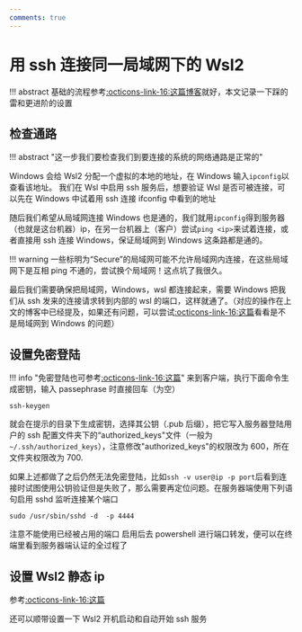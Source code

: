 ```yaml
---
comments: true
---
```

# 用 ssh 连接同一局域网下的 Wsl2
!!! abstract
    基础的流程参考[:octicons-link-16:这篇博客](https://blog.csdn.net/qq_24211837/article/details/117386077)就好，本文记录一下踩的雷和更进阶的设置

## 检查通路

!!! abstract "这一步我们要检查我们到要连接的系统的网络通路是正常的"


Windows 会给 Wsl2 分配一个虚拟的本地的地址，在 Windows 输入`ipconfig`以查看该地址。
我们在 Wsl 中启用 ssh 服务后，想要验证 Wsl 是否可被连接，可以先在 Windows 中试着用 ssh 连接 ifconfig 中看到的地址

随后我们希望从局域网连接 Windows 也是通的，我们就用`ipconfig`得到服务器（也就是这台机器）ip，在另一台机器上（客户）尝试`ping <ip>`来试着连接，或者直接用 ssh 连接 Windows，保证局域网到 Windows 这条路都是通的。

!!! warning
    一些标明为“Secure”的局域网可能不允许局域网内连接，在这些局域网下是互相 ping 不通的，尝试换个局域网！这点坑了我很久。

最后我们需要确保把局域网，Windows，wsl 都连接起来，需要 Windows 把我们从 ssh 发来的连接请求转到内部的 wsl 的端口，这样就通了。（对应的操作在上文的博客中已经提及，如果还有问题，可以尝试[:octicons-link-16:这篇](https://cloud.tencent.com/developer/article/1420930)看看是不是局域网到 Windows 的问题）

## 设置免密登陆

!!! info "免密登陆也可参考[:octicons-link-16:这篇](https://stormckey.github.io/Blog/docker_minisql/#3sshvscode)"
来到客户端，执行下面命令生成密钥，输入 passephrase 时直接回车（为空）

```
ssh-keygen
```

就会在提示的目录下生成密钥，选择其公钥（.pub 后缀），把它写入服务器登陆用户的 ssh 配置文件夹下的“authorized_keys"文件（一般为`~/.ssh/authorized_keys`），注意修改"authorized_keys"的权限改为 600，所在文件夹权限改为 700.

如果上述都做了之后仍然无法免密登陆，比如`ssh -v user@ip -p port`后看到连接时试图使用公钥验证但是失败了，那么需要再定位问题。在服务器端使用下列语句启用 sshd 监听连接某个端口
```
sudo /usr/sbin/sshd -d  -p 4444
```
注意不能使用已经被占用的端口
启用后去 powershell 进行端口转发，便可以在终端里看到服务器端认证的全过程了

## 设置 Wsl2 静态 ip

参考[:octicons-link-16:这篇](https://blog.csdn.net/weixin_41301508/article/details/108939520)

还可以顺带设置一下 Wsl2 开机启动和自动开始 ssh 服务




